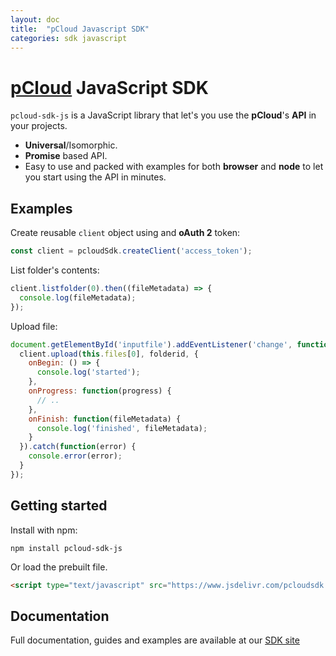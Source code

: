 ```yaml
---
layout: doc
title:  "pCloud Javascript SDK"
categories: sdk javascript
---
```


# [pCloud](https://www.pcloud.com/) JavaScript SDK

`pcloud-sdk-js` is a JavaScript library that let's you use the **pCloud**'s **API** in your projects.

*   **Universal**/Isomorphic.
*   **Promise** based API.
*   Easy to use and packed with examples for both **browser** and **node** to let you start using the API in minutes.

## Examples

Create reusable `client` object using and **oAuth 2** token:

```js
const client = pcloudSdk.createClient('access_token');
```

List folder's contents:

```js
client.listfolder(0).then((fileMetadata) => {
  console.log(fileMetadata);
});
```

Upload file:

```js
document.getElementById('inputfile').addEventListener('change', function() {
  client.upload(this.files[0], folderid, {
    onBegin: () => {
      console.log('started');
    },
    onProgress: function(progress) {
      // ..
    },
    onFinish: function(fileMetadata) {
      console.log('finished', fileMetadata);
    }
  }).catch(function(error) {
    console.error(error);
  }
});
```

## Getting started
Install with npm:
```
npm install pcloud-sdk-js
```
Or load the prebuilt file.
``` html
<script type="text/javascript" src="https://www.jsdelivr.com/pcloudsdk.js"></script>
```

## Documentation
Full documentation, guides and examples are available at our [SDK site](https://www.pcloud.com)
